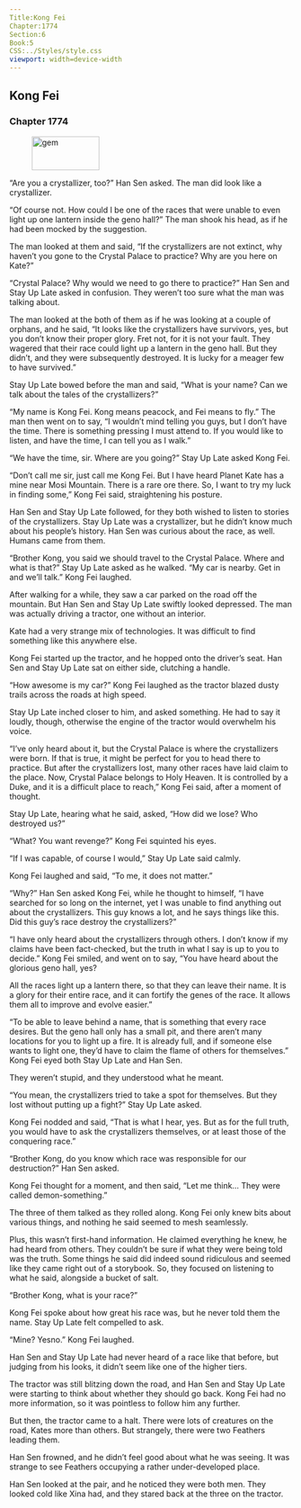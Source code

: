 ```yaml
---
Title:Kong Fei 
Chapter:1774 
Section:6 
Book:5 
CSS:../Styles/style.css 
viewport: width=device-width
---
```

  
## Kong Fei
### Chapter 1774
  
<figure>
	<img src="../Images/gem.gif" alt="gem" id="gem" width="120" height="60" />
</figure>
  

  
“Are you a crystallizer, too?” Han Sen asked. The man did look like a crystallizer.

“Of course not. How could I be one of the races that were unable to even light up one lantern inside the geno hall?” The man shook his head, as if he had been mocked by the suggestion.

The man looked at them and said, “If the crystallizers are not extinct, why haven’t you gone to the Crystal Palace to practice? Why are you here on Kate?”

“Crystal Palace? Why would we need to go there to practice?” Han Sen and Stay Up Late asked in confusion. They weren’t too sure what the man was talking about.

The man looked at the both of them as if he was looking at a couple of orphans, and he said, “It looks like the crystallizers have survivors, yes, but you don’t know their proper glory. Fret not, for it is not your fault. They wagered that their race could light up a lantern in the geno hall. But they didn’t, and they were subsequently destroyed. It is lucky for a meager few to have survived.”

Stay Up Late bowed before the man and said, “What is your name? Can we talk about the tales of the crystallizers?”

“My name is Kong Fei. Kong means peacock, and Fei means to fly.” The man then went on to say, “I wouldn’t mind telling you guys, but I don’t have the time. There is something pressing I must attend to. If you would like to listen, and have the time, I can tell you as I walk.”

“We have the time, sir. Where are you going?” Stay Up Late asked Kong Fei.

“Don’t call me sir, just call me Kong Fei. But I have heard Planet Kate has a mine near Mosi Mountain. There is a rare ore there. So, I want to try my luck in finding some,” Kong Fei said, straightening his posture.

Han Sen and Stay Up Late followed, for they both wished to listen to stories of the crystallizers. Stay Up Late was a crystallizer, but he didn’t know much about his people’s history. Han Sen was curious about the race, as well. Humans came from them.

“Brother Kong, you said we should travel to the Crystal Palace. Where and what is that?” Stay Up Late asked as he walked. “My car is nearby. Get in and we’ll talk.” Kong Fei laughed.

After walking for a while, they saw a car parked on the road off the mountain. But Han Sen and Stay Up Late swiftly looked depressed. The man was actually driving a tractor, one without an interior.

Kate had a very strange mix of technologies. It was difficult to find something like this anywhere else.

Kong Fei started up the tractor, and he hopped onto the driver’s seat. Han Sen and Stay Up Late sat on either side, clutching a handle.

“How awesome is my car?” Kong Fei laughed as the tractor blazed dusty trails across the roads at high speed.

Stay Up Late inched closer to him, and asked something. He had to say it loudly, though, otherwise the engine of the tractor would overwhelm his voice.

“I’ve only heard about it, but the Crystal Palace is where the crystallizers were born. If that is true, it might be perfect for you to head there to practice. But after the crystallizers lost, many other races have laid claim to the place. Now, Crystal Palace belongs to Holy Heaven. It is controlled by a Duke, and it is a difficult place to reach,” Kong Fei said, after a moment of thought.

Stay Up Late, hearing what he said, asked, “How did we lose? Who destroyed us?”

“What? You want revenge?” Kong Fei squinted his eyes.

“If I was capable, of course I would,” Stay Up Late said calmly.

Kong Fei laughed and said, “To me, it does not matter.”

“Why?” Han Sen asked Kong Fei, while he thought to himself, “I have searched for so long on the internet, yet I was unable to find anything out about the crystallizers. This guy knows a lot, and he says things like this. Did this guy’s race destroy the crystallizers?”

“I have only heard about the crystallizers through others. I don’t know if my claims have been fact-checked, but the truth in what I say is up to you to decide.” Kong Fei smiled, and went on to say, “You have heard about the glorious geno hall, yes?

All the races light up a lantern there, so that they can leave their name. It is a glory for their entire race, and it can fortify the genes of the race. It allows them all to improve and evolve easier.”

“To be able to leave behind a name, that is something that every race desires. But the geno hall only has a small pit, and there aren’t many locations for you to light up a fire. It is already full, and if someone else wants to light one, they’d have to claim the flame of others for themselves.” Kong Fei eyed both Stay Up Late and Han Sen.

They weren’t stupid, and they understood what he meant.

“You mean, the crystallizers tried to take a spot for themselves. But they lost without putting up a fight?” Stay Up Late asked.

Kong Fei nodded and said, “That is what I hear, yes. But as for the full truth, you would have to ask the crystallizers themselves, or at least those of the conquering race.”

“Brother Kong, do you know which race was responsible for our destruction?” Han Sen asked.

Kong Fei thought for a moment, and then said, “Let me think… They were called demon-something.”

The three of them talked as they rolled along. Kong Fei only knew bits about various things, and nothing he said seemed to mesh seamlessly.

Plus, this wasn’t first-hand information. He claimed everything he knew, he had heard from others. They couldn’t be sure if what they were being told was the truth. Some things he said did indeed sound ridiculous and seemed like they came right out of a storybook. So, they focused on listening to what he said, alongside a bucket of salt.

“Brother Kong, what is your race?”

Kong Fei spoke about how great his race was, but he never told them the name. Stay Up Late felt compelled to ask.

“Mine? Yesno.” Kong Fei laughed.

Han Sen and Stay Up Late had never heard of a race like that before, but judging from his looks, it didn’t seem like one of the higher tiers.

The tractor was still blitzing down the road, and Han Sen and Stay Up Late were starting to think about whether they should go back. Kong Fei had no more information, so it was pointless to follow him any further.

But then, the tractor came to a halt. There were lots of creatures on the road, Kates more than others. But strangely, there were two Feathers leading them.

Han Sen frowned, and he didn’t feel good about what he was seeing. It was strange to see Feathers occupying a rather under-developed place.

Han Sen looked at the pair, and he noticed they were both men. They looked cold like Xina had, and they stared back at the three on the tractor.
